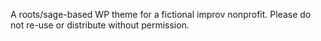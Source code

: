 A roots/sage-based WP theme for a fictional improv nonprofit.
Please do not re-use or distribute without permission.
